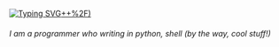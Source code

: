 [![Typing SVG](https://readme-typing-svg.demolab.com?font=Fira+Code&weight=600&pause=1000&color=00E3F7&width=435&lines=Hi!+Are+you+a+robot?)++%2F)](https://git.io/typing-svg)

###### I am a programmer who writing in python, shell (by the way, cool stuff!)
###### 
###### 
###### 


